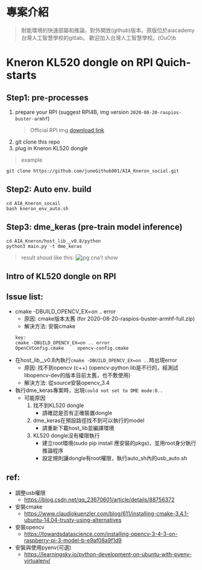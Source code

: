 # 專案介紹
> 耐能環境的快速部屬和推論，對外開放(github)版本。原版位於aiacademy台灣人工智慧學校的gitlab。 歡迎加入台灣人工智慧學校。(OuO)b


# Kneron KL520 dongle on RPI Quich-starts
## Step1: pre-processes
1. prepare your RPI (suggest RPI4B, img version `2020-08-20-raspios-buster-armhf`)
    > Official RPI img [download link](https://downloads.raspberrypi.org/raspios_full_armhf/images/raspios_full_armhf-2020-08-24/2020-08-20-raspios-buster-armhf-full.zip)
2. git clone this repo
3. plug in Kneron KL520 dongle

> example
```
git clone https://github.com/juneGithub001/AIA_Kneron_social.git
```

## Step2: Auto env. build 
```
cd AIA_Kneron_socail
bash kneron_env_auto.sh
```

## Step3: dme_keras (pre-train model inference)
```
cd AIA_Kneron/host_lib__v0.8/python
python3 main.py -t dme_keras
```
> result shoud like this:
![jpg cna't show](https://imgur.com/Vi2DEU0.jpg)

## Intro of KL520 dongle on RPI
## Issue list:
- cmake -DBUILD_OPENCV_EX=on .. error
    - 原因: cmake版本太舊 (for 2020-08-20-raspios-buster-armhf-full.zip)
    - 解決方法: 安裝cmake
    ```
    key:
    cmake -DBUILD_OPENCV_EX=on .. error
    OpenCVConfig.cmake     opencv-config.cmake
    ```
- 在host_lib__v0.8內執行`cmake -DBUILD_OPENCV_EX=on ..`時出現error
    - 原因: 找不到opencv (c++) (opencv-python lib是不行的，經測試libopencv-dev的版本目前太舊，也不敷使用)
    - 解決方法: 從source安裝opencv_3.4
- 執行dme_keras專案時，出現`could not set to DME mode:0..`
    - 可能原因
        1. 找不到KL520 dongle
            - 請確認是否有正確裝置dongle
        2. dme_keras在預設路徑找不到可以執行的model
            - 請重新下載host_lib並編譯環境
        3. KL520 dongle沒有權限執行
            - 建立root環境(sudo pip install 應安裝的pkgs)，並用root身分執行推論程序
            - 設定規則讓dongle有root權限，執行auto_sh內的usb_auto.sh

## ref: 
- 調整usb權限
    - https://blog.csdn.net/qq_23670601/article/details/88756372
- 安裝cmake
    - https://www.claudiokuenzler.com/blog/611/installing-cmake-3.4.1-ubuntu-14.04-trusty-using-alternatives
- 安裝opencv
    - https://towardsdatascience.com/installing-opencv-3-4-3-on-raspberry-pi-3-model-b-e9af08a9f1d9
- 安裝與使用pyenv(可選)
    - https://learningsky.io/python-development-on-ubuntu-with-pyenv-virtualenv/

